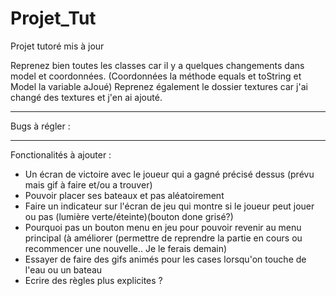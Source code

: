# Projet_Tut

Projet tutoré mis à jour

Reprenez bien toutes les classes car il y a quelques changements dans model et coordonnées.
(Coordonnées la méthode equals et toString et Model la variable aJoué)
Reprenez également le dossier textures car j'ai changé des textures et j'en ai ajouté.

***************

Bugs à régler :

***************

Fonctionalités à ajouter :
- Un écran de victoire avec le joueur qui a gagné précisé dessus (prévu mais gif à faire et/ou a trouver)
- Pouvoir placer ses bateaux et pas aléatoirement
- Faire un indicateur sur l'écran de jeu qui montre si le joueur peut jouer ou pas (lumière verte/éteinte)(bouton done grisé?)
- Pourquoi pas un bouton menu en jeu pour pouvoir revenir au menu principal (à améliorer (permettre de reprendre la partie en cours ou recommencer une nouvelle.. Je le ferais demain)
- Essayer de faire des gifs animés pour les cases lorsqu'on touche de l'eau ou un bateau
- Ecrire des règles plus explicites ?
